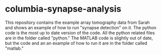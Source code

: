 # columbia-synapse-analysis
This repository contains the example array tomography data from Sarah and shows an example of how to run "synapse detection" on it. The python code is the most up to date version of the code. All the python related files are in the folder called "python."  The MATLAB code is slightly out of date, but the code and an an example of how to run it are in the folder called "matlab." 